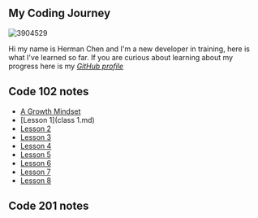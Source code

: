 ## My Coding Journey
![3904529](https://user-images.githubusercontent.com/106101235/169898511-08d2bb3c-57d8-49dc-be08-358037af92e1.png)


Hi my name is Herman Chen and I'm a new developer in training, here is what I've learned so far. 
If you are curious about learning about my progress here is my [*GitHub profile*](https://github.com/HermanChen4)

## Code 102 notes
- [A Growth Mindset](https://github.com/HermanChen4/reading-notes/blob/main/growth%20mindset.md)
- [Lesson 1](class 1.md)
- [Lesson 2](https://github.com/HermanChen4/reading-notes/blob/main/class%202.md)
- [Lesson 3](https://github.com/HermanChen4/reading-notes/blob/main/class%203.md)
- [Lesson 4](https://github.com/HermanChen4/reading-notes/blob/main/class%204.md)
- [Lesson 5](https://github.com/HermanChen4/reading-notes/blob/main/class%205.md)
- [Lesson 6](https://github.com/HermanChen4/reading-notes/blob/main/class%206.md)
- [Lesson 7](https://github.com/HermanChen4/reading-notes/blob/main/class%207.md)
- [Lesson 8](https://github.com/HermanChen4/reading-notes/blob/main/class%208.md)

## Code 201 notes
